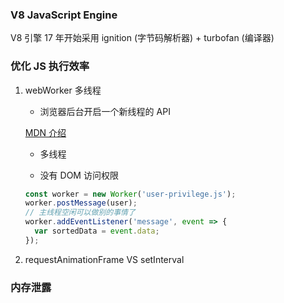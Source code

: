 ### V8 JavaScript Engine

V8 引擎 17 年开始采用 ignition (字节码解析器) + turbofan (编译器)

### 优化 JS 执行效率

1.  webWorker 多线程

    * 浏览器后台开启一个新线程的 API

    [MDN 介绍](https://developer.mozilla.org/en-US/docs/Web/API/Worker)

    * 多线程

    * 没有 DOM 访问权限

    ```js
    const worker = new Worker('user-privilege.js');
    worker.postMessage(user);
    // 主线程空闲可以做别的事情了
    worker.addEventListener('message', event => {
      var sortedData = event.data;
    });
    ```

1.  requestAnimationFrame VS setInterval

### 内存泄露
